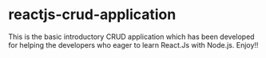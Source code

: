 # reactjs-crud-application
This is the basic introductory CRUD application which has been developed for helping the developers who eager to learn React.Js with Node.js. Enjoy!!
